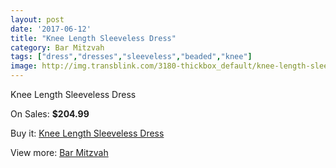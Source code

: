 ```yaml
---
layout: post
date: '2017-06-12'
title: "Knee Length Sleeveless Dress"
category: Bar Mitzvah
tags: ["dress","dresses","sleeveless","beaded","knee"]
image: http://img.transblink.com/3180-thickbox_default/knee-length-sleeveless-dress.jpg
---
```

Knee Length Sleeveless Dress

On Sales: **$204.99**
<a href="https://www.transblink.com/en/bar-mitzvah/1006-knee-length-sleeveless-dress.html"><amp-img layout="responsive" width="600" height="600" src="//img.transblink.com/3180-thickbox_default/knee-length-sleeveless-dress.jpg" alt="Knee Length Sleeveless Dress 0" /></a>
<a href="https://www.transblink.com/en/bar-mitzvah/1006-knee-length-sleeveless-dress.html"><amp-img layout="responsive" width="600" height="600" src="//img.transblink.com/3183-thickbox_default/knee-length-sleeveless-dress.jpg" alt="Knee Length Sleeveless Dress 1" /></a>
<a href="https://www.transblink.com/en/bar-mitzvah/1006-knee-length-sleeveless-dress.html"><amp-img layout="responsive" width="600" height="600" src="//img.transblink.com/3182-thickbox_default/knee-length-sleeveless-dress.jpg" alt="Knee Length Sleeveless Dress 2" /></a>
<a href="https://www.transblink.com/en/bar-mitzvah/1006-knee-length-sleeveless-dress.html"><amp-img layout="responsive" width="600" height="600" src="//img.transblink.com/3181-thickbox_default/knee-length-sleeveless-dress.jpg" alt="Knee Length Sleeveless Dress 3" /></a>

Buy it: [Knee Length Sleeveless Dress](https://www.transblink.com/en/bar-mitzvah/1006-knee-length-sleeveless-dress.html "Knee Length Sleeveless Dress")

View more: [Bar Mitzvah](https://www.transblink.com/en/2-bar-mitzvah "Bar Mitzvah")